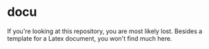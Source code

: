 # docu
If you're looking at this repository, you are most likely lost.
Besides a template for a Latex document, you won't find much here.
